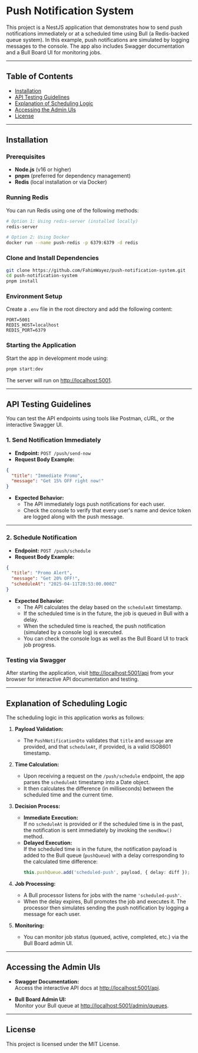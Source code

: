 # Push Notification System

This project is a NestJS application that demonstrates how to send push notifications immediately or at a scheduled time using Bull (a Redis-backed queue system). In this example, push notifications are simulated by logging messages to the console. The app also includes Swagger documentation and a Bull Board UI for monitoring jobs.

---

## Table of Contents

- [Installation](#installation)
- [API Testing Guidelines](#api-testing-guidelines)
- [Explanation of Scheduling Logic](#explanation-of-scheduling-logic)
- [Accessing the Admin UIs](#accessing-the-admin-uis)
- [License](#license)

---

## Installation

### Prerequisites

- **Node.js** (v16 or higher)
- **pnpm** (preferred for dependency management)
- **Redis** (local installation or via Docker)

### Running Redis

You can run Redis using one of the following methods:

```bash
# Option 1: Using redis-server (installed locally)
redis-server

# Option 2: Using Docker
docker run --name push-redis -p 6379:6379 -d redis
```

### Clone and Install Dependencies

```bash
git clone https://github.com/FahimWayez/push-notification-system.git
cd push-notification-system
pnpm install
```

### Environment Setup

Create a `.env` file in the root directory and add the following content:

```env
PORT=5001
REDIS_HOST=localhost
REDIS_PORT=6379
```

### Starting the Application

Start the app in development mode using:

```bash
pnpm start:dev
```

The server will run on [http://localhost:5001](http://localhost:5001).

---

## API Testing Guidelines

You can test the API endpoints using tools like Postman, cURL, or the interactive Swagger UI.

### 1. Send Notification Immediately

- **Endpoint:** `POST /push/send-now`
- **Request Body Example:**

```json
{
  "title": "Immediate Promo",
  "message": "Get 15% OFF right now!"
}
```

- **Expected Behavior:**
  - The API immediately logs push notifications for each user.
  - Check the console to verify that every user's name and device token are logged along with the push message.

---

### 2. Schedule Notification

- **Endpoint:** `POST /push/schedule`
- **Request Body Example:**

```json
{
  "title": "Promo Alert",
  "message": "Get 20% OFF!",
  "scheduleAt": "2025-04-11T20:53:00.000Z"
}
```

- **Expected Behavior:**
  - The API calculates the delay based on the `scheduleAt` timestamp.
  - If the scheduled time is in the future, the job is queued in Bull with a delay.
  - When the scheduled time is reached, the push notification (simulated by a console log) is executed.
  - You can check the console logs as well as the Bull Board UI to track job progress.

### Testing via Swagger

After starting the application, visit [http://localhost:5001/api](http://localhost:5001/api) from your browser for interactive API documentation and testing.

---

## Explanation of Scheduling Logic

The scheduling logic in this application works as follows:

1. **Payload Validation:**

   - The `PushNotificationDto` validates that `title` and `message` are provided, and that `scheduleAt`, if provided, is a valid ISO8601 timestamp.

2. **Time Calculation:**

   - Upon receiving a request on the `/push/schedule` endpoint, the app parses the `scheduleAt` timestamp into a Date object.
   - It then calculates the difference (in milliseconds) between the scheduled time and the current time.

3. **Decision Process:**

   - **Immediate Execution:**  
     If no `scheduleAt` is provided or if the scheduled time is in the past, the notification is sent immediately by invoking the `sendNow()` method.
   - **Delayed Execution:**  
     If the scheduled time is in the future, the notification payload is added to the Bull queue (`pushQueue`) with a delay corresponding to the calculated time difference:
     ```ts
     this.pushQueue.add('scheduled-push', payload, { delay: diff });
     ```

4. **Job Processing:**

   - A Bull processor listens for jobs with the name `'scheduled-push'`.
   - When the delay expires, Bull promotes the job and executes it. The processor then simulates sending the push notification by logging a message for each user.

5. **Monitoring:**
   - You can monitor job status (queued, active, completed, etc.) via the Bull Board admin UI.

---

## Accessing the Admin UIs

- **Swagger Documentation:**  
  Access the interactive API docs at [http://localhost:5001/api](http://localhost:5001/api).

- **Bull Board Admin UI:**  
  Monitor your Bull queue at [http://localhost:5001/admin/queues](http://localhost:5001/admin/queues).

---

## License

This project is licensed under the MIT License.